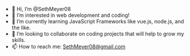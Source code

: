 - 👋 Hi, I’m @SethMeyer08
- 👀 I’m interested in web development and coding!
- 🌱 I’m currently learning JavaScript Frameworks like vue.js, node.js, and the like.
- 💞️ I’m looking to collaborate on coding projects that will help to grow my skills.
- 📫 How to reach me: SethMeyer08@gmail.com

<!---
SethMeyer08/SethMeyer08 is a ✨ special ✨ repository because its `README.md` (this file) appears on your GitHub profile.
You can click the Preview link to take a look at your changes.
--->
